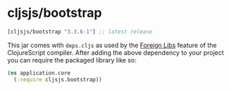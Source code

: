# cljsjs/bootstrap
[](dependency)
```clojure
[cljsjs/bootstrap "3.3.6-1"] ;; latest release
```
[](/dependency)

This jar comes with `deps.cljs` as used by the [Foreign Libs][flibs] feature
of the ClojureScript compiler. After adding the above dependency to your project
you can require the packaged library like so:

```clojure
(ns application.core
  (:require cljsjs.bootstrap))
```
[flibs]: https://clojurescript.org/reference/packaging-foreign-deps
